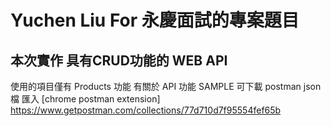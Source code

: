 # Yuchen Liu For 永慶面試的專案題目 
## 本次實作 具有CRUD功能的 WEB API 
使用的項目僅有 Products 功能
有關於 API 功能 SAMPLE 可下載 postman json檔 匯入 [chrome postman extension]
https://www.getpostman.com/collections/77d710d7f95554fef65b

